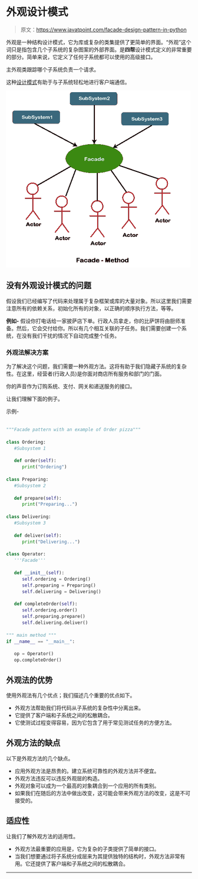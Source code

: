 # 外观设计模式

> 原文：<https://www.javatpoint.com/facade-design-pattern-in-python>

外观是一种结构设计模式，它为库或复杂的类集提供了更简单的界面。“外观”这个词只是指包含几个子系统的复杂图案的外部界面。是**四帮**设计模式定义的非常重要的部分。简单来说，它定义了任何子系统都可以使用的高级接口。

主外观类跟踪哪个子系统负责一个请求。

这种[设计模式](https://www.javatpoint.com/python-design-pattern)有助于与子系统轻松地进行客户端通信。

![Façade Design Pattern](img/87eb5c0290fca827c079e4122398f9bc.png)

## 没有外观设计模式的问题

假设我们已经编写了代码来处理属于复杂框架或库的大量对象。所以这里我们需要注意所有的依赖关系，初始化所有的对象，以正确的顺序执行方法，等等。

**例如-** 假设你打电话给一家披萨店下单。行政人员拿走，你的比萨饼将由厨师准备。然后，它会交付给你。所以有几个相互关联的子任务。我们需要创建一个系统，在没有我们干扰的情况下自动完成整个任务。

### 外观法解决方案

为了解决这个问题，我们需要一种外观方法。这将有助于我们隐藏子系统的复杂性。在这里，经营者(行政人员)是你面对商店所有服务和部门的门面。

你的声音作为订购系统、支付、网关和递送服务的接口。

让我们理解下面的例子。

示例-

```py

"""Facade pattern with an example of Order pizza"""

class Ordering: 
   #Subsystem 1

   def order(self): 
      print("Ordering") 

class Preparing: 
   #Subsystem 2

   def prepare(self): 
      print("Preparing...") 

class Delivering: 
   #Subsystem 3

   def deliver(self): 
      print("Delivering...") 

class Operator: 
   '''Facade'''

   def __init__(self): 
      self.ordering = Ordering()
      self.preparing = Preparing() 
      self.delivering = Delivering()

   def completeOrder(self):
      self.ordering.order()
      self.preparing.prepare()
      self.delivering.deliver()

""" main method """
if __name__ == "__main__": 

   op = Operator()
   op.completeOrder() 

```

## 外观法的优势

使用外观法有几个优点；我们描述几个重要的优点如下。

*   外观方法帮助我们将代码从子系统的复杂性中分离出来。
*   它提供了客户端和子系统之间的松散耦合。
*   它使测试过程变得容易，因为它包含了用于常见测试任务的方便方法。

## 外观方法的缺点

以下是外观方法的几个缺点。

*   应用外观方法是昂贵的。建立系统可靠性的外观方法并不便宜。
*   外观方法违反可以违反外观层的构造。
*   外观对象可以成为一个最高的对象耦合到一个应用的所有类别。
*   如果我们在随后的方法中做出改变，这可能会带来外观方法的改变，这是不可接受的。

## 适应性

让我们了解外观方法的适用性。

*   外观方法最重要的应用是，它为复杂的子类提供了简单的接口。
*   当我们想要通过将子系统分成层来为其提供独特的结构时，外观方法非常有用。它还提供了客户端和子系统之间的松散耦合。

* * *